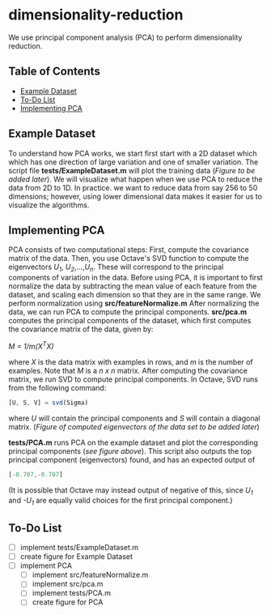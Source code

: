# dimensionality-reduction
We use principal component analysis (PCA) to perform dimensionality reduction.

## Table of Contents
* [Example Dataset](#example-dataset)
* [To-Do List](#to\-do-list)
* [Implementing PCA](#implementing-pca)

## Example Dataset
To understand how PCA works, we start first start with a 2D dataset which which has
one direction of large variation and one of smaller variation. The script file **tests/ExampleDataset.m**
will plot the training data (*Figure to be added later*). We will visualize what happen when we use
PCA to reduce the data from 2D to 1D. In practice. we want
to reduce data from say 256 to 50 dimensions; however, using lower dimensional data makes it easier 
for us to visualize the algorithms.

## Implementing PCA
PCA consists of two computational steps: First, compute the covariance matrix of the data.
Then, you use Octave's SVD function to compute the eigenvectors *U<sub>1</sub>*,
*U<sub>2</sub>*,...,*U<sub>n</sub>*. These will correspond to the principal
components of variation in the data.
Before using PCA, it is important to first normalize the data by subtracting
the mean value of each feature from the dataset, and scaling each dimension so
that they are in the same range. We perform normalization using **src/featureNormalize.m**
After normalizing the data, we can run PCA to compute the principal components.
**src/pca.m** computes the principal components of the dataset, which first computes
the covariance matrix of the data, given by:

*M = 1/m(X<sup>T</sup>X)*

where *X* is the data matrix with examples in rows, and *m* is the number
of examples. Note that *M* is a *n x n* matrix.
After computing the covariance matrix, we run SVD to compute principal components.
In Octave, SVD runs from the following command: 
```Octave
[U, S, V] = svd(Sigma)
```
where *U* will contain the principal components and *S* will contain a diagonal matrix.
(*Figure of computed eigenvectors of the data set to be added later*)

**tests/PCA.m** runs PCA on the example dataset and plot the corresponding principal components
(*see figure above*). This script also outputs the top principal component (eigenvectors)
found, and has an expected output of
```Octave
[-0.707,-0.707]
```
(It is possible that Octave may instead output of negative of this, since *U<sub>1</sub>*
and *-U<sub>1</sub>* are equally valid choices for the first principal component.)

## To-Do List
- [ ] implement tests/ExampleDataset.m
- [ ] create figure for Example Dataset
- [ ] implement PCA
  - [ ] implement src/featureNormalize.m
  - [ ] implement src/pca.m
  - [ ] implement tests/PCA.m
  - [ ] create figure for PCA
